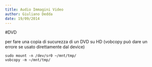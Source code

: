 ```yaml
---
title: Audio Immagini Video
author: Giuliano Dedda 
date: 19/09/2014
---
```



#DVD 

per fare una copia di sucurezza di un DVD su HD
(vobcopy può dare un errore se usato direttamente dal device)

    sudo mount -n /dev/sr0 ~/mnt/tmp/
    vobcopy -m ~/mnt/tmp/
 



